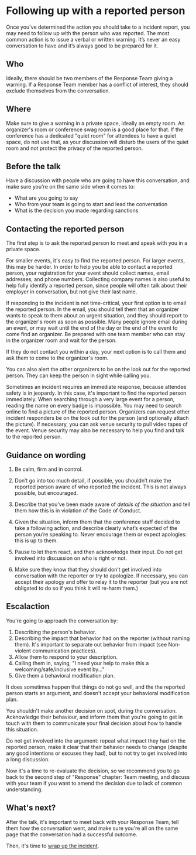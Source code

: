 # Following up with a reported person

Once you've determined the action you should take to a incident report,
you may need to follow up with the person who was reported.
The most common action is to issue a verbal or written warning.
It’s never an easy conversation to have and it’s always good to be prepared for it.

## Who

Ideally, there should be two members of the Response Team giving a warning.
If a Response Team member has a conflict of interest, they should exclude
themselves from the conversation.

## Where

Make sure to give a warning in a private space, ideally an empty room.
An organizer's room or conference swag room is a good place for that.
If the conference has a dedicated "quiet room" for attendees to have a quiet space, do not use that, as your discussion will disturb the users of the quiet room and not protect the privacy of the reported person.

## Before the talk

Have a discussion with people who are going to have this conversation, and make sure you're
on the same side when it comes to:

- What are you going to say
- Who from your team is going to start and lead the conversation
- What is the decision you made regarding sanctions

## Contacting the reported person

The first step is to ask the reported person to meet and speak with you in a private space.

For smaller events, it's easy to find the reported person.
For larger events, this may be harder.
In order to help you be able to contact a reported person, your registration for your event should collect names, email addresses, and phone numbers.
Collecting company names is also useful to help fully identify a reported person, since people will often talk about their employer in conversation, but not give their last name.

If responding to the incident is not time-critical, your first option is to email the reported person.
In the email, you should tell them that an organizer wants to speak to them about an urgent situation, and they should report to the organizer's room as soon as possible.
Many people ignore email during an event, or may wait until the end of the day or the end of the event to come find an organizer.
Be prepared with one team member who can stay in the organizer room and wait for the person.

If they do not contact you within a day, your next option is to call them and ask them to come to the organizer's room.

You can also alert the other organizers to be on the look out for the reported person.
They can keep the person in sight while calling you.

Sometimes an incident requires an immediate response, because attendee safety is in jeopardy.
In this case, it's important to find the reported person immediately.
When searching through a very large event for a person, reading the name on every badge is impossible.
You may need to search online to find a picture of the reported person.
Organizers can request other incident responders be on the look out for the person (and optionally attach the picture).
If necessary, you can ask venue security to pull video tapes of the event.
Venue security may also be necessary to help you find and talk to the reported person.

## Guidance on wording

1. Be calm, firm and in control.

2. Don’t go into too much detail, if possible, you shouldn’t make the reported person aware
 of who reported the incident. This is not always possible, but encouraged.

3. Describe that you’ve been made aware of *details of the situation* and tell them
 how this is in violation of the Code of Conduct.

4. Given the situation, inform them that the conference staff decided to take a following action,
and describe clearly what’s expected of the person you’re speaking to. Never encourage them
or expect apologies: this is up to them.

5. Pause to let them react, and then acknowledge their input. Do not get involved
 into discussion on who is right or not.

6. Make sure they know that they should don’t get involved into conversation with the
 reporter or try to apologize. If necessary, you can accept their apology and offer to
 relay it to the reporter (but you are not obligated to do so if you think it will re-harm them.)

## Escalaction

You're going to approach the conversation by:

1. Describing the person's behavior.
2. Describing the impact that behavior had on the reporter (without naming them). It's important to separate out behavior from impact (see Non-violent communication practices).
3. Allow them to respond to your description.
4. Calling them in, saying, "I need your help to make this a welcoming/safe/inclusive event by..."
5. Give them a behavioral modification plan.

It does sometimes happen that things do not go well, and the the
reported person starts an argument, and doesn't accept your behavioral modification plan.

You shouldn't make another decision on spot, during the conversation. Acknowledge
their behaviour, and inform them that you're going to get in touch with them to
communicate your final decision about how to handle this situation.

Do not get involved into the argument: repeat what impact they had on the reported person,
make it clear that their behavior needs to change
(despite any good intentions or excuses they had),
but to not try to get involved into a long discussion.

Now it's a time to re-evaluate the decision, so we recommend you to go back to the
second step of "Response" chapter: Team meeting, and discuss with your team if you
want to amend the decision due to lack of common understanding.

## What's next?

After the talk, it's important to meet back with your Response Team, tell them
how the conversation went, and make sure you're all on the same page that the
conversation had a successful outcome.

Then, it's time to [wrap up the incident]().
